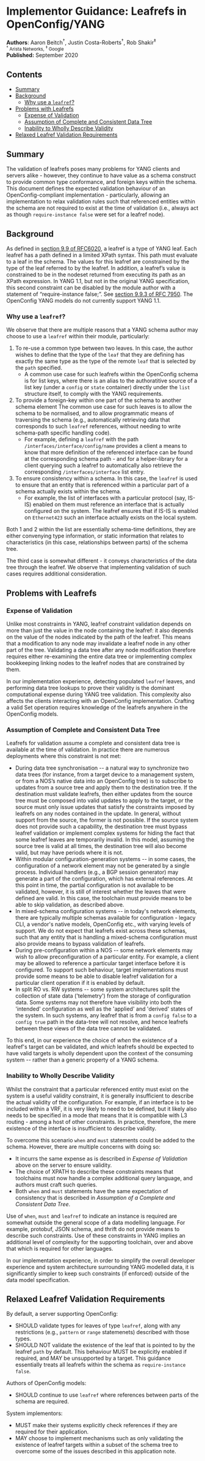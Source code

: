 # Implementor Guidance: Leafrefs in OpenConfig/YANG

**Authors**: Aaron Beitch<sup>†</sup>, Justin Costa-Roberts<sup>†</sup>, Rob Shakir<sup>‡</sup>  
<small><sup>†</sup> Arista Networks, <sup>‡</sup> Google</small>  
**Published:** September 2020

## Contents

  - [Summary](#summary)
  - [Background](#background)
    - [Why use a `leafref`?](#why-use-a-leafref)
  - [Problems with Leafrefs](#problems-with-leafrefs)
    - [Expense of Validation](#expense-of-validation)
    - [Assumption of Complete and Consistent Data Tree](#assumption-of-complete-and-consistent-data-tree)
    - [Inability to Wholly Describe Validity](#inability-to-wholly-describe-validity)
  - [Relaxed Leafref Validation Requirements](#relaxed-leafref-validation-requirements)

## Summary
The validation of leafrefs poses many problems for YANG clients and servers
alike - however, they continue to have value as a schema construct to provide
common type conformance, and foreign keys within the schema. This document
defines the expected validation behaviour of an OpenConfig-compliant
implementation - particularly, allowing an implementation to relax validation
rules such that referenced entities within the schema are not required to exist
at the time of validation (i.e., always act as though `require-instance false`
were set for a leafref node).

## Background

As defined in [section 9.9 of
RFC6020](https://tools.ietf.org/html/rfc6020#section-9.9), a leafref is a type
of YANG leaf. Each leafref has a path defined in a limited XPath syntax. This
path must evaluate to a leaf in the schema. The values for this leafref are
constrained by the type of the leaf referred to by the leafref. In addition, a
leafref’s value is constrained to be in the nodeset returned from executing its
path as an XPath expression. In YANG 1.1, but not in the original YANG
specification, this second constraint can be disabled by the module author with
a statement of “require-instance false;”. See [section 9.9.3 of RFC
7950](https://tools.ietf.org/html/rfc7950#section-9.9.3). The OpenConfig YANG
models do not currently support YANG 1.1.

### Why use a `leafref`?

We observe that there are multiple reasons that a YANG schema author may choose
to use a `leafref` within their module, particularly:

1. To re-use a common type between two leaves. In this case, the author wishes
   to define that the type of the `leaf` that they are defining has exactly the
   same type as the type of the  remote `leaf` that is selected by the `path`
   specified.
   * A common use case for such leafrefs within the OpenConfig schema is for
     list keys, where there is an alias to the authoratitive source of a list
     key (under a `config` or `state` container) directly under the `list` structure
     itself, to comply with the YANG requirements.
2. To provide a foreign-key within one part of the schema to another schema
   element The common use case for such leaves is to allow the schema to be
   normalised, and to allow programmatic means of traversing the schema (e.g.,
   automatically retrieving data that corresponds to such `leafref` references,
   without needing to write schema-path specific handling code).
   * For example, defining a `leafref` with the path
     `/interfaces/interface/config/name` provides a client a means to know that
     more definition of the referenced interface can be found at the corresponding
     schema path - and for a helper-library for a client querying such a leafref to
     automatically also retrieve the corresponding `/interfaces/interface` list
     entry.
3. To ensure consistency within a schema. In this case, the `leafref` is used
   to ensure that an entity that is referenced within a particular part of a
   schema actually exists within the schema.
   * For example, the list of interfaces with a particular protocol (say,
     IS-IS) enabled on them must reference an interface that is actually
     configured on the system. The leafref ensures that if IS-IS is enabled on
     `Ethernet423` such an interface actually exists on the local system.

Both 1 and 2 within the list are essentially schema-time definitions, they are
either convenying type information, or static information that relates to
characteristics (in this case, relationships between parts) of the schema tree.

The third case is somewhat different - it conveys characteristics of the data
tree through the leafref. We observe that implementing validation of such cases
requires additional consideration.

## Problems with Leafrefs

### Expense of Validation
Unlike most constraints in YANG, leafref constraint validation depends on more
than just the value in the node containing the leafref: it also depends on the
value of the nodes indicated by the path of the leafref. This means that a
modification to any node may invalidate a leafref node in any other part of the
tree. Validating a data tree after any node modification therefore requires
either re-examining the entire data tree or implementing complex bookkeeping
linking nodes to the leafref nodes that are constrained by them. 

In our implementation experience, detecting populated `leafref` leaves, and
performing data tree lookups to prove their validity is the dominant
computational expense during YANG tree validation.  This complexity also
affects the clients interacting with an OpenConfig implementation. Crafting a
valid Set operation requires knowledge of the leafrefs anywhere in the
OpenConfig models.

### Assumption of Complete and Consistent Data Tree

Leafrefs for validation assume a complete and consistent data tree is available
at the time of validation. In practice there are numerous deployments where
this constraint is not met:

 * During data tree synchronisation -- a natural way to synchronize two data
   trees (for instance, from a target device to a management system, or from a
   NOS’s native data into an OpenConfig tree) is to subscribe to updates from a
   source tree and apply them to the destination tree. If the destination must
   validate leafrefs, then either updates from the source tree must be composed
   into valid updates to apply to the target, or the source must only issue
   updates that satisfy the constraints imposed by leafrefs on any nodes contained
   in the update. In general, without support from the source, the former is not
   possible. If the source system does not provide such a capability, the
   destination tree must bypass leafref validation or implement complex systems
   for hiding the fact that some leafref leaves are temporarily invalid. In this
   model, assuming the source tree is valid at all times, the destination tree
   will also become valid, but may have periods where it is not.
 * Within modular configuration-generation systems -- in some cases, the
   configuration of a network element may not be generated by a single process.
   Individual handlers (e.g., a BGP session generator) may generate a part of the
   configuration, which has external references. At this point in time, the
   partial configuration is not available to be validated, however, it is still of
   interest whether the leaves that were defined are valid. In this case, the
   toolchain must provide means to be able to skip validation, as described above.
 * In mixed-schema configuration systems -- in today's network elements, there
   are typically multiple schemas available for configuration - legacy CLI, a
   vendor's native models, OpenConfig etc., with varying levels of support. We do
   not expect that leafrefs exist across these schemas, such that any entity that
   is handling a mixed-schema configuration must also provide means to bypass
   validation of leafrefs.
 * During pre-configuration within a NOS -- some network elements may wish to
   allow preconfiguration of a particular entity. For example, a client may be
   allowed to reference a particular target interface before it is configured. To
   support such behaviour, target implementations must provide some means to be
   able to disable leafref validation for a particular client operation if it is
   enabled by default.
 * In split RO vs. RW systems -- some system architectures split the collection
   of state data ('telemetry') from the storage of configuration data. Some
   systems may not therefore have visibility into both the 'intended'
   configuration as well as the 'applied' and 'derived' states of the system.
   In such systems, any leafref that is from a `config false` to a `config
   true` path in the data-tree will not resolve, and hence leafrefs between
   these views of the data tree cannot be validated. 
 
To this end, in our experience the choice of *when* the existence of a
leafref's target can be validated, and *which* leafrefs should be expected to
have valid targets is wholly dependent upon the context of the consuming system
-- rather than a generic property of a YANG schema.

### Inability to Wholly Describe Validity
Whilst the constraint that a particular referenced entity must exist on the
system is a useful validity constraint, it is generally insufficient to
describe the actual validity of the configuration. For example, if an interface
is to be included within a VRF, it is very likely to need to be defined, but it
likely also needs to be specified in a mode that means that it is compatible
with L3 routing - among a host of other constraints. In practice, therefore,
the mere existence of the interface is insufficient to describe validity.

To overcome this scenario `when` and `must` statements could be added to the
schema. However, there are multiple concerns with doing so:

 * It incurrs the same expense as is described in _Expense of Validation_ above
   on the server to ensure validity.
 * The choice of XPATH to describe these constraints means that toolchains must
   now handle a complex additional query language, and authors must craft such
   queries.
 * Both `when` and `must` statements have the same expectation of consistency
   that is described in _Assumption of a Complete and Consistent Data Tree_.

Use of `when`, `must` and `leafref` to indicate an instance is required are
somewhat outside the general scope of a data modelling language. For example,
protobuf, JSON schema, and thrift do not provide means to describe such
constraints. Use of these constraints in YANG implies an additional level of
complexity for the supporting toolchain, over and above that which is required
for other languages. 

In our implementation experience, in order to simplify the overall developer
experience and system architecture surrounding YANG modelled data, it is
significantly simpler to keep such constraints (if enforced) outside of the
data model specification.

## Relaxed Leafref Validation Requirements

By default, a server supporting OpenConfig:

 * SHOULD validate types for leaves of type `leafref`, along with any
   restrictions (e.g., `pattern` or `range` statemenets) described with those
types.
 * SHOULD NOT validate the existence of the leaf that is pointed to by the
   leafref `path` by default. This behaviour MUST be explicitly enabled if
   required, and MAY be unsupported by a target. This guidance essentially treats
   all leafrefs within the schema as `require-instance false`.
 
Authors of OpenConfig models:

 * SHOULD continue to use `leafref` where references between parts of the
   schema are required.

System implementors:

 * MUST make their systems explicitly check references if they are required for
   their application.
 * MAY choose to implement mechanisms such as only validating the existence of
   leafref targets within a subset of the schema tree to overcome some of the
   issues described in this application note.
